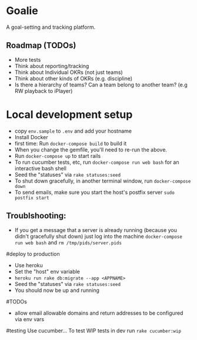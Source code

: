 # Goalie

A goal-setting and tracking platform.

## Roadmap (TODOs)
- More tests
- Think about reporting/tracking
- Think about Individual OKRs (not just teams)
- Think about other kinds of OKRs (e.g. discipline)
- Is there a hierarchy of teams? Can a team belong to another team? (e.g RW playback to iPlayer)

# Local development setup
- copy `env.sample` to `.env` and add your hostname
- Install Docker
- first time: Run `docker-compose build` to build it
- When you change the gemfile, you'll need to re-run the above.
- Run `docker-compose up` to start rails
- To run cucumber tests, etc, run `docker-compose run web bash` for an interactive bash shell
- Seed the "statuses" via `rake statuses:seed`
- To shut down gracefully, in another terminal window, run `docker-compose down`
- To send emails, make sure you start the host's postfix server `sudo postfix start`

## Troublshooting:
- If you get a message that a server is already running (because you didn't gracefully shut down) just log into the machine `docker-compose run web bash` and `rm /tmp/pids/server.pids`


#deploy to production
- Use heroku
- Set the "host" env variable
- `heroku run rake db:migrate --app <APPNAME>`
- Seed the "statuses" via `rake statuses:seed`
- You should now be up and running

#TODOs
- allow email allowable domains and return addresses to be configured via env vars

#testing
Use cucumber...
To test WIP tests in dev run `rake cucumber:wip`
